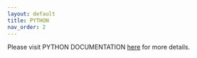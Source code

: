 ```yaml
---
layout: default
title: PYTHON
nav_order: 2
---
```


Please visit PYTHON DOCUMENTATION [here](https://www.python.org/doc/) for more details.
